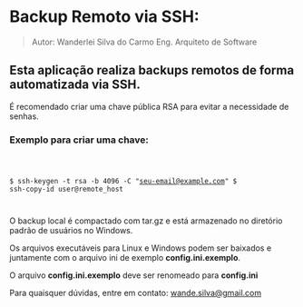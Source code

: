 # Backup Remoto via SSH:
> 
> Autor: Wanderlei Silva do Carmo
> Eng. Arquiteto de Software
> 

## Esta aplicação realiza backups remotos de forma automatizada via SSH.
É recomendado criar uma chave pública RSA para evitar a necessidade de senhas.

### Exemplo para criar uma chave:

<code> 

$ ssh-keygen -t rsa -b 4096 -C "seu-email@example.com"
$ ssh-copy-id user@remote_host

</code>

<p>O backup local é compactado com tar.gz e está armazenado no diretório padrão de usuários no Windows.
</p>

<p> Os arquivos executáveis para Linux e Windows podem ser baixados e juntamente com o arquivo ini de exemplo <strong>config.ini.exemplo</strong>. 
</p>

<p> O arquivo <strong>config.ini.exemplo</strong> deve ser renomeado para <strong>config.ini</strong>
</p>



Para quaisquer dúvidas, entre em contato: wande.silva@gmail.com


